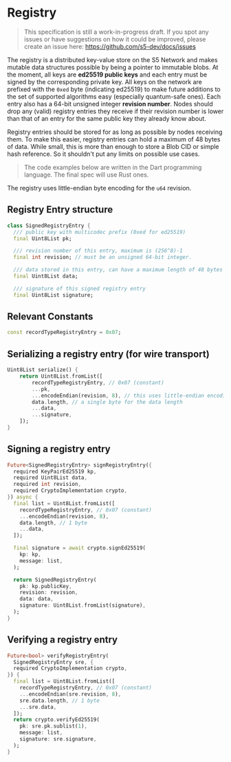 # Registry

> This specification is still a work-in-progress draft. If you spot any issues or have suggestions on how it could be improved, please create an issue here: https://github.com/s5-dev/docs/issues

The registry is a distributed key-value store on the S5 Network and makes mutable data structures possible by being a pointer to immutable blobs. At the moment, all keys are **ed25519 public keys** and each entry must be signed by the corresponding private key. All keys on the network are prefixed with the `0xed` byte (indicating ed25519) to make future additions to the set of supported algorithms easy (especially quantum-safe ones). Each entry also has a 64-bit unsigned integer **revision number**. Nodes should drop any (valid) registry entries they receive if their revision number is lower than that of an entry for the same public key they already know about.

Registry entries should be stored for as long as possible by nodes receiving them. To make this easier, registry entries can hold a maximum of 48 bytes of data. While small, this is more than enough to store a Blob CID or simple hash reference. So it shouldn't put any limits on possible use cases.

> The code examples below are written in the Dart programming language. The final spec will use Rust ones.

The registry uses little-endian byte encoding for the `u64` revision.


## Registry Entry structure

```dart
class SignedRegistryEntry {
  /// public key with multicodec prefix (0xed for ed25519)
  final Uint8List pk;

  /// revision number of this entry, maximum is (256^8)-1
  final int revision; // must be an unsigned 64-bit integer.

  /// data stored in this entry, can have a maximum length of 48 bytes
  final Uint8List data;

  /// signature of this signed registry entry
  final Uint8List signature;
```

## Relevant Constants

```dart
const recordTypeRegistryEntry = 0x07;
```

## Serializing a registry entry (for wire transport)

```dart
Uint8List serialize() {
    return Uint8List.fromList([
        recordTypeRegistryEntry, // 0x07 (constant)
        ...pk,
        ...encodeEndian(revision, 8), // this uses little-endian encoding
        data.length, // a single byte for the data length
        ...data,
        ...signature,
    ]);
}
```

## Signing a registry entry

```dart
Future<SignedRegistryEntry> signRegistryEntry({
  required KeyPairEd25519 kp,
  required Uint8List data,
  required int revision,
  required CryptoImplementation crypto,
}) async {
  final list = Uint8List.fromList([
    recordTypeRegistryEntry, // 0x07 (constant)
    ...encodeEndian(revision, 8),
    data.length, // 1 byte
    ...data,
  ]);

  final signature = await crypto.signEd25519(
    kp: kp,
    message: list,
  );

  return SignedRegistryEntry(
    pk: kp.publicKey,
    revision: revision,
    data: data,
    signature: Uint8List.fromList(signature),
  );
}
```

## Verifying a registry entry

```dart
Future<bool> verifyRegistryEntry(
  SignedRegistryEntry sre, {
  required CryptoImplementation crypto,
}) {
  final list = Uint8List.fromList([
    recordTypeRegistryEntry, // 0x07 (constant)
    ...encodeEndian(sre.revision, 8),
    sre.data.length, // 1 byte
    ...sre.data,
  ]);
  return crypto.verifyEd25519(
    pk: sre.pk.sublist(1),
    message: list,
    signature: sre.signature,
  );
}
```
